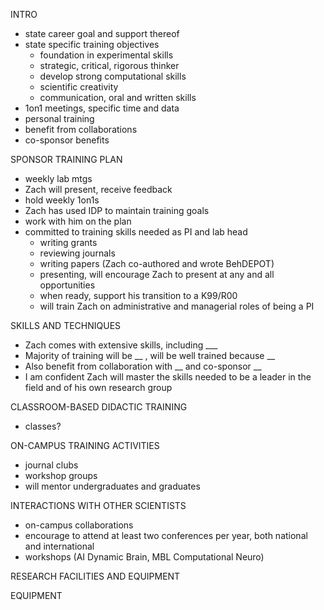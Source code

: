 INTRO
- state career goal and support thereof
- state specific training objectives
	- foundation in experimental skills
	- strategic, critical, rigorous thinker
	- develop strong computational skills
	- scientific creativity
	- communication, oral and written skills
- 1on1 meetings, specific time and data
- personal training
- benefit from collaborations
- co-sponsor benefits

SPONSOR TRAINING PLAN
- weekly lab mtgs
- Zach will present, receive feedback
- hold weekly 1on1s
- Zach has used IDP to maintain training goals
- work with him on the plan
- committed to training skills needed as PI and lab head
	- writing grants
	- reviewing journals
	- writing papers (Zach co-authored and wrote BehDEPOT)
	- presenting, will encourage Zach to present at any and all opportunities
	- when ready, support his transition to a K99/R00
	- will train Zach on administrative and managerial roles of being a PI

SKILLS AND TECHNIQUES
- Zach comes with extensive skills, including ___
- Majority of training will be __ , will be well trained because __
- Also benefit from collaboration with __ and co-sponsor __
- I am confident Zach will master the skills needed to be a leader in the field and of his own research group

CLASSROOM-BASED DIDACTIC TRAINING
- classes?

ON-CAMPUS TRAINING ACTIVITIES
- journal clubs
- workshop groups
- will mentor undergraduates and graduates

INTERACTIONS WITH OTHER SCIENTISTS
- on-campus collaborations
- encourage to attend at least two conferences per year, both national and international
- workshops (AI Dynamic Brain, MBL Computational Neuro)

RESEARCH FACILITIES AND EQUIPMENT

EQUIPMENT
